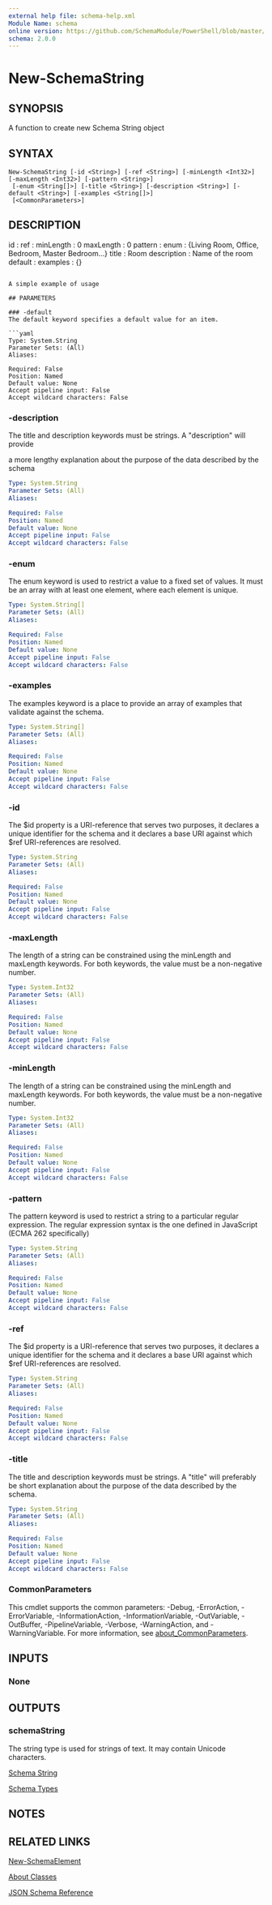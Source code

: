 ```yaml
---
external help file: schema-help.xml
Module Name: schema
online version: https://github.com/SchemaModule/PowerShell/blob/master/docs/New-SchemaString.md#new-schemastring
schema: 2.0.0
---
```


# New-SchemaString

## SYNOPSIS

A function to create new Schema String object

## SYNTAX

```
New-SchemaString [-id <String>] [-ref <String>] [-minLength <Int32>] [-maxLength <Int32>] [-pattern <String>]
 [-enum <String[]>] [-title <String>] [-description <String>] [-default <String>] [-examples <String[]>]
 [<CommonParameters>]
```

## DESCRIPTION

id          :
ref         :
minLength   : 0
maxLength   : 0
pattern     :
enum        : {Living Room, Office, Bedroom, Master Bedroom...}
title       : Room
description : Name of the room
default     :
examples    : {}

```

A simple example of usage

## PARAMETERS

### -default
The default keyword specifies a default value for an item.

```yaml
Type: System.String
Parameter Sets: (All)
Aliases:

Required: False
Position: Named
Default value: None
Accept pipeline input: False
Accept wildcard characters: False
```

### -description

The title and description keywords must be strings. A "description" will provide

a more lengthy explanation about the purpose of the data described by the schema

```yaml
Type: System.String
Parameter Sets: (All)
Aliases:

Required: False
Position: Named
Default value: None
Accept pipeline input: False
Accept wildcard characters: False
```

### -enum

The enum keyword is used to restrict a value to a fixed set of values. It must
be an array with at least one element, where each element is unique.

```yaml
Type: System.String[]
Parameter Sets: (All)
Aliases:

Required: False
Position: Named
Default value: None
Accept pipeline input: False
Accept wildcard characters: False
```

### -examples

The examples keyword is a place to provide an array of examples that validate
against the schema.

```yaml
Type: System.String[]
Parameter Sets: (All)
Aliases:

Required: False
Position: Named
Default value: None
Accept pipeline input: False
Accept wildcard characters: False
```

### -id

The $id property is a URI-reference that serves two purposes, it declares a
unique identifier for the schema and it declares a base URI against which $ref
URI-references are resolved.

```yaml
Type: System.String
Parameter Sets: (All)
Aliases:

Required: False
Position: Named
Default value: None
Accept pipeline input: False
Accept wildcard characters: False
```

### -maxLength

The length of a string can be constrained using the minLength and maxLength
keywords. For both keywords, the value must be a non-negative number.

```yaml
Type: System.Int32
Parameter Sets: (All)
Aliases:

Required: False
Position: Named
Default value: None
Accept pipeline input: False
Accept wildcard characters: False
```

### -minLength

The length of a string can be constrained using the minLength and maxLength
keywords. For both keywords, the value must be a non-negative number.

```yaml
Type: System.Int32
Parameter Sets: (All)
Aliases:

Required: False
Position: Named
Default value: None
Accept pipeline input: False
Accept wildcard characters: False
```

### -pattern

The pattern keyword is used to restrict a string to a particular regular
expression. The regular expression syntax is the one defined in JavaScript
(ECMA 262 specifically)

```yaml
Type: System.String
Parameter Sets: (All)
Aliases:

Required: False
Position: Named
Default value: None
Accept pipeline input: False
Accept wildcard characters: False
```

### -ref

The $id property is a URI-reference that serves two purposes, it declares a
unique identifier for the schema and it declares a base URI against which $ref
URI-references are resolved.

```yaml
Type: System.String
Parameter Sets: (All)
Aliases:

Required: False
Position: Named
Default value: None
Accept pipeline input: False
Accept wildcard characters: False
```

### -title

The title and description keywords must be strings. A "title" will preferably be
short explanation about the purpose of the data described by the schema.

```yaml
Type: System.String
Parameter Sets: (All)
Aliases:

Required: False
Position: Named
Default value: None
Accept pipeline input: False
Accept wildcard characters: False
```

### CommonParameters

This cmdlet supports the common parameters: -Debug, -ErrorAction, -ErrorVariable, -InformationAction, -InformationVariable, -OutVariable, -OutBuffer, -PipelineVariable, -Verbose, -WarningAction, and -WarningVariable. For more information, see [about_CommonParameters](http://go.microsoft.com/fwlink/?LinkID=113216).

## INPUTS

### None

## OUTPUTS

### schemaString

The string type is used for strings of text. It may contain Unicode characters.

[Schema String](https://json-schema.org/understanding-json-schema/reference/string.html)

[Schema Types](https://json-schema.org/understanding-json-schema/reference/type.html)

## NOTES

## RELATED LINKS

[New-SchemaElement](https://github.com/SchemaModule/PowerShell/blob/master/docs/New-SchemaElement.md#new-schemaelement)

[About Classes](https://github.com/SchemaModule/PowerShell/blob/master/docs/about_Schema_Classes.md)

[JSON Schema Reference](https://json-schema.org/understanding-json-schema/reference/index.html)
